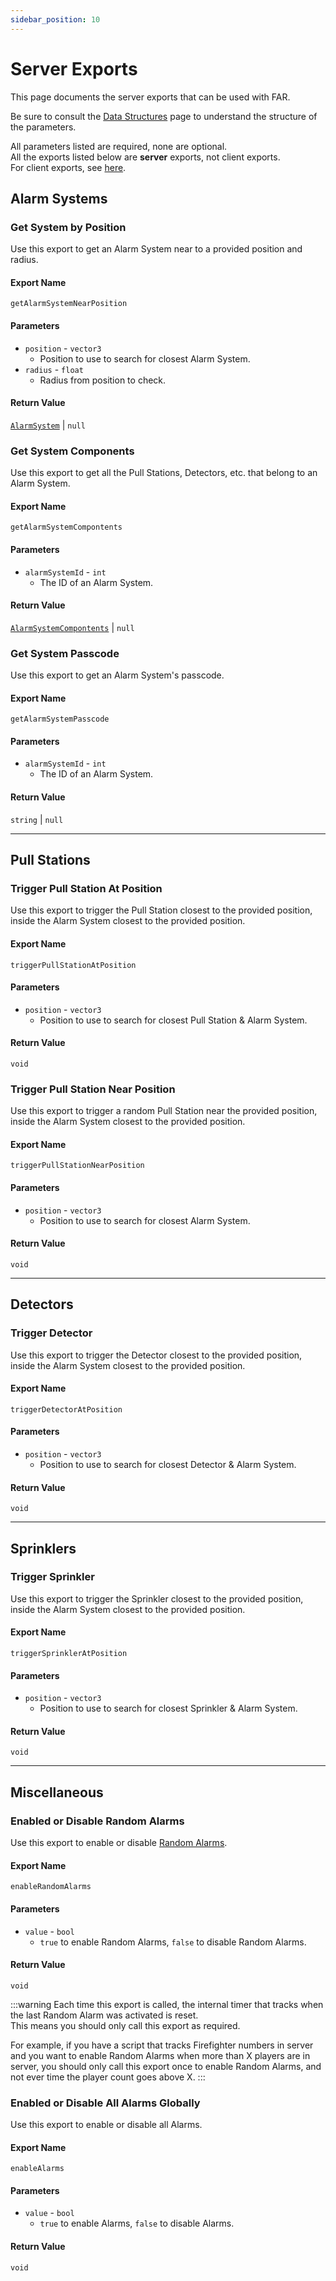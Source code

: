 ```yaml
---
sidebar_position: 10
---
```


# Server Exports

This page documents the server exports that can be used with FAR.

Be sure to consult the [Data Structures](../data.mdx) page to understand the structure of the parameters.

All parameters listed are required, none are optional.  
All the exports listed below are **server** exports, not client exports.  
For client exports, see [here](server.md).

## Alarm Systems

### Get System by Position
Use this export to get an Alarm System near to a provided position and radius.

#### Export Name
```
getAlarmSystemNearPosition
```
#### Parameters

- `position` - `vector3`
	- Position to use to search for closest Alarm System.
- `radius` - `float`
	- Radius from position to check.

#### Return Value
[`AlarmSystem`](../data.mdx#alarm-system) | `null`

### Get System Components
Use this export to get all the Pull Stations, Detectors, etc. that belong to an Alarm System.

#### Export Name
```
getAlarmSystemCompontents
```
#### Parameters

- `alarmSystemId` - `int`
	- The ID of an Alarm System.

#### Return Value
[`AlarmSystemCompontents`](../data.mdx#alarm-system-components) | `null`

### Get System Passcode
Use this export to get an Alarm System's passcode.

#### Export Name
```
getAlarmSystemPasscode
```
#### Parameters

- `alarmSystemId` - `int`
	- The ID of an Alarm System.

#### Return Value
`string` | `null`

***

## Pull Stations

### Trigger Pull Station At Position
Use this export to trigger the Pull Station closest to the provided position, inside the Alarm System closest to the provided position.

#### Export Name
```
triggerPullStationAtPosition
```
#### Parameters

- `position` - `vector3`
  - Position to use to search for closest Pull Station & Alarm System.

#### Return Value
`void`

### Trigger Pull Station Near Position
Use this export to trigger a random Pull Station near the provided position, inside the Alarm System closest to the provided position.

#### Export Name
```
triggerPullStationNearPosition
```
#### Parameters

- `position` - `vector3`
	- Position to use to search for closest Alarm System.

#### Return Value
`void`

***

## Detectors

### Trigger Detector
Use this export to trigger the Detector closest to the provided position, inside the Alarm System closest to the provided position.

#### Export Name
```
triggerDetectorAtPosition
```
#### Parameters

- `position` - `vector3`
	- Position to use to search for closest Detector & Alarm System.

#### Return Value
`void`

***

## Sprinklers

### Trigger Sprinkler
Use this export to trigger the Sprinkler closest to the provided position, inside the Alarm System closest to the provided position.

#### Export Name
```
triggerSprinklerAtPosition
```
#### Parameters

- `position` - `vector3`
	- Position to use to search for closest Sprinkler & Alarm System.

#### Return Value
`void`

***

## Miscellaneous

### Enabled or Disable Random Alarms
Use this export to enable or disable [Random Alarms](../../config.md#random-alarms).

#### Export Name
```
enableRandomAlarms
```
#### Parameters

- `value` - `bool`
	- `true` to enable Random Alarms, `false` to disable Random Alarms.

#### Return Value
`void`

:::warning
Each time this export is called, the internal timer that tracks when the last Random Alarm was activated is reset.  
This means you should only call this export as required.

For example, if you have a script that tracks Firefighter numbers in server and you want to enable Random Alarms when more than X players are in server, you should only call this export once to enable Random Alarms, and not ever time the player count goes above X.
:::

### Enabled or Disable All Alarms Globally
Use this export to enable or disable all Alarms.

#### Export Name
```
enableAlarms
```
#### Parameters

- `value` - `bool`
	- `true` to enable Alarms, `false` to disable Alarms.

#### Return Value
`void`
